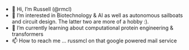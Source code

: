 - 👋 Hi, I’m Russell (@rmcl)
- 👀 I’m interested in Biotechnology & AI as well as autonomous sailboats and circuit design. The latter two are more of a hobby :).
- 🌱 I’m currently learning about computational protein engineering & transformers
- 📫 How to reach me ... russmcl on that google powered mail service

<!---
rmcl/rmcl is a ✨ special ✨ repository because its `README.md` (this file) appears on your GitHub profile.
You can click the Preview link to take a look at your changes.
--->
